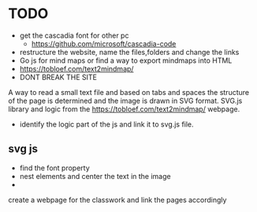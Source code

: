 # TODO
- get the cascadia font for other pc
  - https://github.com/microsoft/cascadia-code
- restructure the website, name the files,folders and change the links
- Go js for mind maps or find a way to export mindmaps into HTML
- https://tobloef.com/text2mindmap/
- DONT BREAK THE SITE

A way to read a small text file and based on tabs and spaces the structure of the page is determined and the image is drawn in SVG format.
SVG.js library and logic from the https://tobloef.com/text2mindmap/ webpage.
- identify the logic part of the js and link it to svg.js file.

## svg js
- find the font property
- nest elements and center the text in the image
- 
create a webpage for the classwork and link the pages accordingly